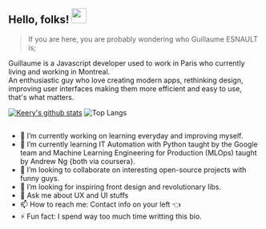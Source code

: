 ## Hello, folks! <img src="https://raw.githubusercontent.com/MartinHeinz/MartinHeinz/master/wave.gif" width="30px">

> If you are here, you are probably wondering who Guillaume ESNAULT is; 

Guillaume is a Javascript developer used to work in Paris who currently living and working in Montreal.  
An enthusiastic guy who love creating modern apps, rethinking design, improving user interfaces making them more efficient and easy to use, that's what matters.


[![Keery's github stats](https://github-readme-stats.vercel.app/api?username=keery&theme=algolia)](https://github.com/keery/github-readme-stats&theme=algolia)
![Top Langs](https://github-readme-stats.vercel.app/api/top-langs/?username=keery&theme=algolia)

##
- 🔭 I’m currently working on learning everyday and improving myself.
- 🌱 I’m currently learning IT Automation with Python taught by the Google team and Machine Learning Engineering for Production (MLOps) taught by Andrew Ng {both via coursera}.
- 👯 I’m looking to collaborate on interesting open-source projects with funny guys.
- 🤔 I’m looking for inspiring front design and revolutionary libs.
- 💬 Ask me about UX and UI stuffs
- 📫 How to reach me: Contact info on your left 👈 
- ⚡ Fun fact: I spend way too much time writting this bio.
